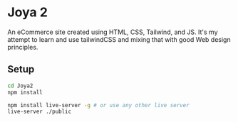 # Joya 2

An eCommerce site created using HTML, CSS, Tailwind, and JS. It's my attempt to learn and use tailwindCSS and mixing that with good Web design principles.  

## Setup

```bash
cd Joya2
npm install
```

```bash
npm install live-server -g # or use any other live server
live-server ./public
```